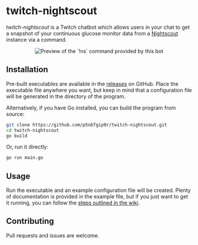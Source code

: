 # twitch-nightscout

*twitch-nightscout* is a Twitch chatbot which allows users in your chat to get a snapshot of your continuous glucose monitor data from a [Nightscout](https://github.com/nightscout/cgm-remote-monitor) instance via a command.

<div style="text-align: center;"><img src="https://user-images.githubusercontent.com/32445075/181109463-b493f53b-d318-4b27-8e3f-ac90a3701602.png" alt="Preview of the `!ns` command provided by this bot"/></div>

## Installation

Pre-built executables are available in the [releases](https://github.com/p5nbTgip0r/twitch-nightscout/releases/latest) on GitHub. Place the executable file anywhere you want, but keep in mind that a configuration file will be generated in the directory of the program. 

Alternatively, if you have Go installed, you can build the program from source:
```bash
git clone https://github.com/p5nbTgip0r/twitch-nightscout.git
cd twitch-nightscout
go build
```

Or, run it directly:
```bash
go run main.go
```

## Usage

Run the executable and an example configuration file will be created. Plenty of documentation is provided in the example file, but if you just want to get it running, you can follow the [steps outlined in the wiki](https://github.com/p5nbTgip0r/twitch-nightscout/wiki/Setup).

## Contributing

Pull requests and issues are welcome.
